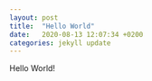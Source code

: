 ```yaml
---
layout: post
title:  "Hello World"
date:   2020-08-13 12:07:34 +0200
categories: jekyll update
---
```

Hello World!
